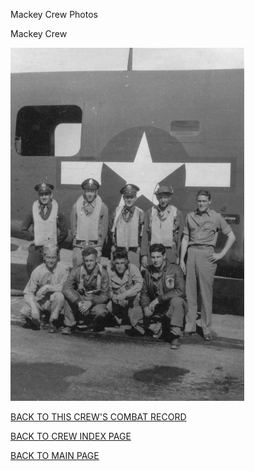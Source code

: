 
Mackey Crew Photos






 




Mackey Crew  
  

![](Mackey.jpg)  

  

[BACK TO THIS CREW'S COMBAT RECORD](crews/Mackey.md)  

[BACK TO CREW INDEX PAGE](000crews.md)  

[BACK TO MAIN PAGE](index.html)


